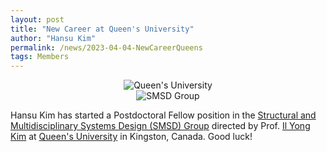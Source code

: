 ```yaml
---
layout: post
title: "New Career at Queen's University"
author: "Hansu Kim"
permalink: /news/2023-04-04-NewCareerQueens
tags: Members
---
```

   
<div style="display: flex; justify-content: center;">
  <img src="https://user-images.githubusercontent.com/54526956/230099209-94437726-4cf9-4c9c-a94b-7f7277dd5998.jpg" 
       alt="Queen's University" 
       style="max-width: 100%; height: auto; width: auto; max-height: 50vh; object-fit: contain;">
</div>   
   
<div style="display: flex; justify-content: center;">
  <img src="https://github.com/kim-hansu/kim-hansu.github.io/assets/54526956/98f20799-1ccd-4c86-abad-22715481eb1f" 
       alt="SMSD Group" 
       style="max-width: 100%; height: auto; width: auto; max-height: 15vh; object-fit: contain;">
</div>   
   
Hansu Kim has started a Postdoctoral Fellow position in the [Structural and Multidisciplinary Systems Design (SMSD) Group](https://ilyongkim.ca/) directed by Prof. [Il Yong Kim](https://scholar.google.com/citations?hl=en&user=9nbcizgAAAAJ) at [Queen's University](https://www.queensu.ca/) in Kingston, Canada. Good luck!  
